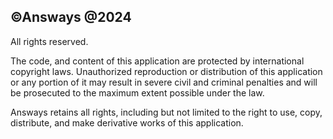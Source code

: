 ## ©Answays @2024
All rights reserved.

The code, and content of this application are protected by international copyright laws. Unauthorized reproduction or distribution of this application or any portion of it may result in severe civil and criminal penalties and will be prosecuted to the maximum extent possible under the law.

Answays retains all rights, including but not limited to the right to use, copy, distribute, and make derivative works of this application.
